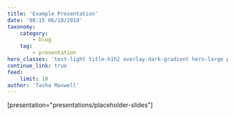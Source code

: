 ```yaml
---
title: 'Example Presentation'
date: '08:15 06/10/2019'
taxonomy:
    category:
        - blog
    tag:
        - presentation
hero_classes: 'text-light title-h1h2 overlay-dark-gradient hero-large parallax'
continue_link: true
feed:
    limit: 10
author: 'Tasha Maxwell'
---
```


[presentation="presentations/placeholder-slides"]
